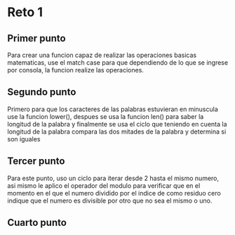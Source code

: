 # Reto 1

## Primer punto
Para crear una funcion capaz de realizar las operaciones basicas matematicas, use el match case para que dependiendo de lo que se ingrese por consola, la funcion realize las operaciones.

## Segundo punto
Primero para que los caracteres de las palabras estuvieran en minuscula use la funcion lower(), despues se usa la funcion len() para saber la longitud de la palabra y finalmente se usa el ciclo que teniendo en cuenta la longitud de la palabra compara las dos mitades de la palabra y determina si son iguales

## Tercer punto
Para este punto, uso un ciclo para iterar desde 2 hasta el mismo numero, asi mismo le aplico el operador del modulo para verificar que en el momento en el que el numero dividido por el indice de como residuo cero indique que el numero es divisible por otro que no sea el mismo o uno.

## Cuarto punto
